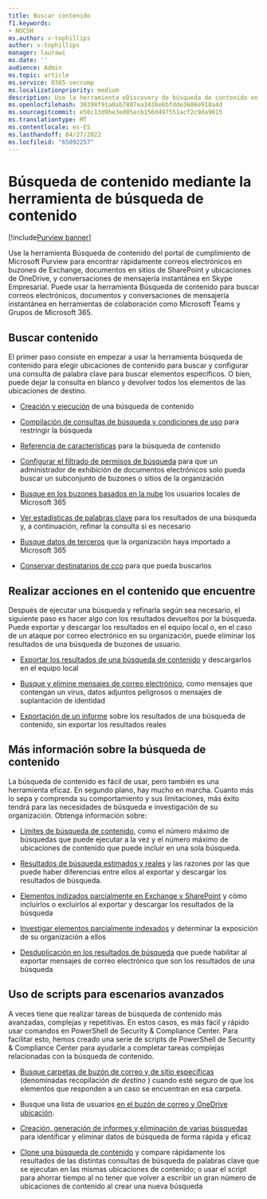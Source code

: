 ```yaml
---
title: Buscar contenido
f1.keywords:
- NOCSH
ms.author: v-tophillips
author: v-tophillips
manager: laurawi
ms.date: ''
audience: Admin
ms.topic: article
ms.service: O365-seccomp
ms.localizationpriority: medium
description: Use la herramienta eDiscovery de búsqueda de contenido en el portal de cumplimiento de Microsoft Purview para encontrar rápidamente correo electrónico en buzones de Exchange, documentos en sitios de SharePoint y ubicaciones de OneDrive, y conversaciones de mensajería instantánea en Skype Empresarial.
ms.openlocfilehash: 30398f91a0ab7807ea3438e6bfdde3606e918a4d
ms.sourcegitcommit: e50c13d9be3ed05ecb156d497551acf2c9da9015
ms.translationtype: MT
ms.contentlocale: es-ES
ms.lasthandoff: 04/27/2022
ms.locfileid: "65092257"
---
```

# <a name="search-for-content-using-the-content-search-tool"></a>Búsqueda de contenido mediante la herramienta de búsqueda de contenido

[!include[Purview banner](../includes/purview-rebrand-banner.md)]

Use la herramienta Búsqueda de contenido del portal de cumplimiento de Microsoft Purview para encontrar rápidamente correos electrónicos en buzones de Exchange, documentos en sitios de SharePoint y ubicaciones de OneDrive, y conversaciones de mensajería instantánea en Skype Empresarial. Puede usar la herramienta Búsqueda de contenido para buscar correos electrónicos, documentos y conversaciones de mensajería instantánea en herramientas de colaboración como Microsoft Teams y Grupos de Microsoft 365.
  
## <a name="search-for-content"></a>Buscar contenido

El primer paso consiste en empezar a usar la herramienta búsqueda de contenido para elegir ubicaciones de contenido para buscar y configurar una consulta de palabra clave para buscar elementos específicos. O bien, puede dejar la consulta en blanco y devolver todos los elementos de las ubicaciones de destino.
  
- [Creación y ejecución](content-search.md) de una búsqueda de contenido

- [Compilación de consultas de búsqueda y condiciones de uso](keyword-queries-and-search-conditions.md) para restringir la búsqueda

- [Referencia de características](content-search-reference.md) para la búsqueda de contenido

- [Configurar el filtrado de permisos de búsqueda](permissions-filtering-for-content-search.md) para que un administrador de exhibición de documentos electrónicos solo pueda buscar un subconjunto de buzones o sitios de la organización

- [Busque en los buzones basados en la nube](search-cloud-based-mailboxes-for-on-premises-users.md) los usuarios locales de Microsoft 365

- [Ver estadísticas de palabras clave](view-keyword-statistics-for-content-search.md) para los resultados de una búsqueda y, a continuación, refinar la consulta si es necesario

- [Busque datos de terceros](use-content-search-to-search-third-party-data-that-was-imported.md) que la organización haya importado a Microsoft 365

- [Conservar destinatarios de cco](/exchange/policy-and-compliance/holds/preserve-bcc-recipients-and-group-members) para que pueda buscarlos

## <a name="perform-actions-on-content-you-find"></a>Realizar acciones en el contenido que encuentre

Después de ejecutar una búsqueda y refinarla según sea necesario, el siguiente paso es hacer algo con los resultados devueltos por la búsqueda. Puede exportar y descargar los resultados en el equipo local o, en el caso de un ataque por correo electrónico en su organización, puede eliminar los resultados de una búsqueda de buzones de usuario.
  
- [Exportar los resultados de una búsqueda de contenido](export-search-results.md) y descargarlos en el equipo local

- [Busque y elimine mensajes de correo electrónico](search-for-and-delete-messages-in-your-organization.md), como mensajes que contengan un virus, datos adjuntos peligrosos o mensajes de suplantación de identidad

- [Exportación de un informe](export-a-content-search-report.md) sobre los resultados de una búsqueda de contenido, sin exportar los resultados reales

## <a name="learn-more-about-content-search"></a>Más información sobre la búsqueda de contenido

La búsqueda de contenido es fácil de usar, pero también es una herramienta eficaz. En segundo plano, hay mucho en marcha. Cuanto más lo sepa y comprenda su comportamiento y sus limitaciones, más éxito tendrá para las necesidades de búsqueda e investigación de su organización. Obtenga información sobre:
  
- [Límites de búsqueda de contenido](limits-for-content-search.md), como el número máximo de búsquedas que puede ejecutar a la vez y el número máximo de ubicaciones de contenido que puede incluir en una sola búsqueda.

- [Resultados de búsqueda estimados y reales](differences-between-estimated-and-actual-ediscovery-search-results.md) y las razones por las que puede haber diferencias entre ellos al exportar y descargar los resultados de búsqueda.

- [Elementos indizados parcialmente en Exchange y SharePoint](partially-indexed-items-in-content-search.md) y cómo incluirlos o excluirlos al exportar y descargar los resultados de la búsqueda

- [Investigar elementos parcialmente indexados](investigating-partially-indexed-items-in-ediscovery.md) y determinar la exposición de su organización a ellos

- [Desduplicación en los resultados de búsqueda](de-duplication-in-ediscovery-search-results.md) que puede habilitar al exportar mensajes de correo electrónico que son los resultados de una búsqueda

## <a name="use-scripts-for-advanced-scenarios"></a>Uso de scripts para escenarios avanzados

A veces tiene que realizar tareas de búsqueda de contenido más avanzadas, complejas y repetitivas. En estos casos, es más fácil y rápido usar comandos en PowerShell de Security & Compliance Center. Para facilitar esto, hemos creado una serie de scripts de PowerShell de Security & Compliance Center para ayudarle a completar tareas complejas relacionadas con la búsqueda de contenido.

- [Busque carpetas de buzón de correo y de sitio específicas](use-content-search-for-targeted-collections.md) (denominadas recopilación  *de destino* ) cuando esté seguro de que los elementos que responden a un caso se encuentran en esa carpeta.

- Busque una lista de usuarios [en el buzón de correo y OneDrive ubicación](search-the-mailbox-and-onedrive-for-business-for-a-list-of-users.md).

- [Creación, generación de informes y eliminación de varias búsquedas](create-report-on-and-delete-multiple-content-searches.md) para identificar y eliminar datos de búsqueda de forma rápida y eficaz

- [Clone una búsqueda de contenido](clone-a-content-search.md) y compare rápidamente los resultados de las distintas consultas de búsqueda de palabras clave que se ejecutan en las mismas ubicaciones de contenido; o usar el script para ahorrar tiempo al no tener que volver a escribir un gran número de ubicaciones de contenido al crear una nueva búsqueda
